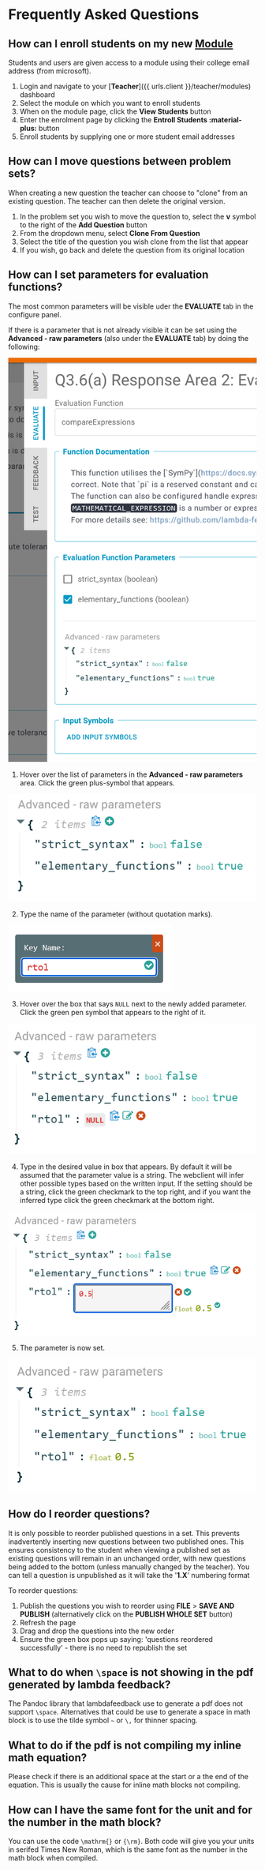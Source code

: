 # Frequently Asked Questions

## How can I enroll students on my new [Module](../../terminology.md#modules)

Students and users are given access to a module using their college email address (from microsoft).

1. Login and navigate to your [**Teacher**]({{ urls.client }}/teacher/modules) dashboard
2. Select the module on which you want to enroll students
3. When on the module page, click the **View Students** button
4. Enter the enrolment page by clicking the **Entroll Students :material-plus:** button
5. Enroll students by supplying one or more student email addresses

## How can I move questions between problem sets?

When creating a new question the teacher can choose to "clone" from an existing question. The teacher can then delete the original version.

1. In the problem set you wish to move the question to, select the **v** symbol to the right of the **Add Question** button
2. From the dropdown menu, select **Clone From Question**
3. Select the title of the question you wish clone from the list that appear
4. If you wish, go back and delete the question from its original location

## How can I set parameters for evaluation functions?

The most common parameters will be visible uder the **EVALUATE** tab in the configure panel.

If there is a parameter that is not already visible it can be set using the **Advanced - raw parameters** (also under the **EVALUATE** tab) by doing the following:

![Image showing the locations of parameters in the EVALUATE tab.](images/set_parameter_1.png)

1. Hover over the list of parameters in the **Advanced - raw parameters** area. Click the green plus-symbol that appears.

![Image showing the green plus that appears when hovering over the list of parameters.](images/set_parameter_2.png)

2. Type the name of the parameter (without quotation marks).

![Image showing input dialog for parameter names.](images/set_parameter_3.png)

3. Hover over the box that says `NULL` next to the newly added parameter. Click the green pen symbol that appears to the right of it.

![Image showing symbols that appear when hovering over the parameter value input box.](images/set_parameter_4.png)

4. Type in the desired value in box that appears. By default it will be assumed that the parameter value is a string. The webclient will infer other possible types based on the written input. If the setting should be a string, click the green checkmark to the top right, and if you want the inferred type click the green checkmark at the bottom right.

![Image showing the two checkmarks locations that determine the type of the parameter value.](images/set_parameter_5.png)

5. The parameter is now set.

![Image showing the final result of setting a parameter.](images/set_parameter_6.png)

## How do I reorder questions?

It is only possible to reorder published questions in a set. This prevents inadvertently inserting new questions between two published ones. This ensures consistency to the student when viewing a published set as existing questions will remain in an unchanged order, with new questions being added to the bottom (unless manually changed by the teacher). You can tell a question is unpublished as it will take the '**1.X**' numbering format

To reorder questions:

1. Publish the questions you wish to reorder using **FILE** > **SAVE AND PUBLISH** (alternatively click on the **PUBLISH WHOLE SET** button)
2. Refresh the page
3. Drag and drop the questions into the new order
4. Ensure the green box pops up saying: 'questions reordered successfully' - there is no need to republish the set

## What to do when `\space` is not showing in the pdf generated by lambda feedback?
The Pandoc library that lambdafeedback use to generate a pdf does not support `\space`. Alternatives that could be use to generate a space in math block is to use the tilde symbol `~` or `\,` for thinner spacing. 

## What to do if the pdf is not compiling my inline math equation?
Please check if there is an additional space at the start or a the end of the equation. This is usually the cause for inline math blocks not compiling. 

## How can I have the same font for the unit and for the number in the math block?
You can use the code `\mathrm{}` or `{\rm}`. Both code will give you your units in serifed Times New Roman, which is the same font as the number in the math block when compiled. 
